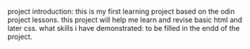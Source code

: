 project introduction:
this is my first learning project based on the odin project lessons. this project will help me learn and revise basic html and later css.
what skills i have demonstrated:
to be filled in the endd of the project.